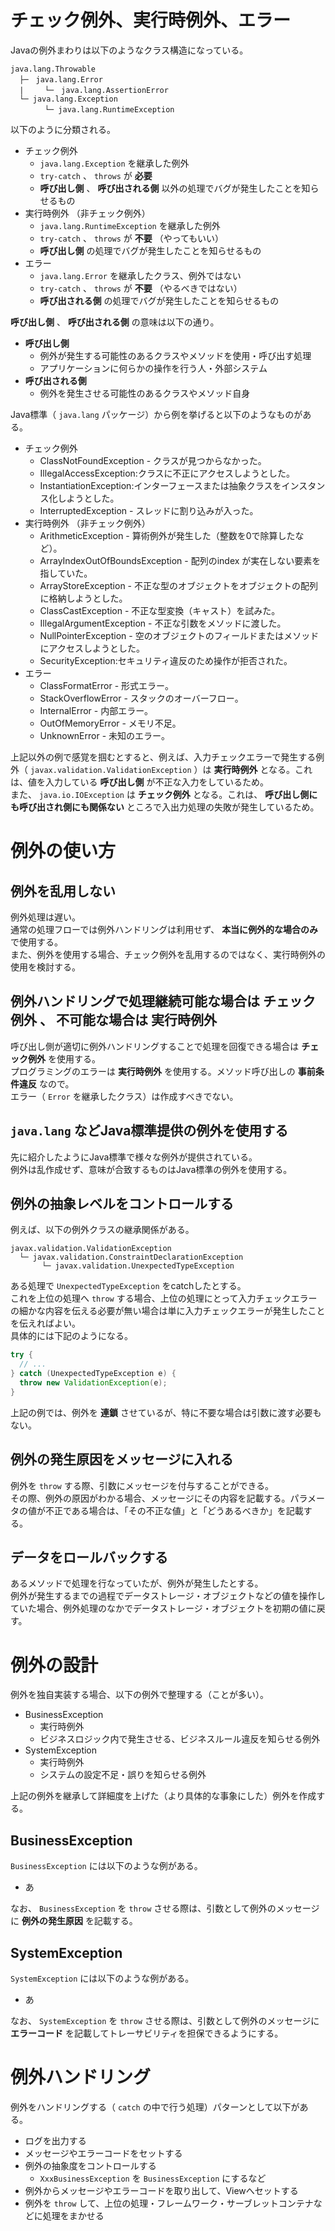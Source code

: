 # チェック例外、実行時例外、エラー

Javaの例外まわりは以下のようなクラス構造になっている。

```
java.lang.Throwable
  ├─　java.lang.Error
  |　   └─　java.lang.AssertionError
  └─ java.lang.Exception
　      └─ java.lang.RuntimeException
```

以下のように分類される。

- チェック例外
  - ```java.lang.Exception``` を継承した例外
  - ```try-catch``` 、 ```throws``` が **必要**
  - **呼び出し側** 、 **呼び出される側** 以外の処理でバグが発生したことを知らせるもの
- 実行時例外 （非チェック例外）
  - ```java.lang.RuntimeException``` を継承した例外
  - ```try-catch``` 、 ```throws``` が **不要** （やってもいい）
  - **呼び出し側** の処理でバグが発生したことを知らせるもの
- エラー
  - ```java.lang.Error``` を継承したクラス、例外ではない
  - ```try-catch``` 、 ```throws``` が **不要** （やるべきではない）
  - **呼び出される側** の処理でバグが発生したことを知らせるもの

**呼び出し側** 、 **呼び出される側** の意味は以下の通り。

- **呼び出し側**
  - 例外が発生する可能性のあるクラスやメソッドを使用・呼び出す処理
  - アプリケーションに何らかの操作を行う人・外部システム
- **呼び出される側**
  - 例外を発生させる可能性のあるクラスやメソッド自身

Java標準（ ```java.lang``` パッケージ）から例を挙げると以下のようなものがある。

- チェック例外
  - ClassNotFoundException - クラスが見つからなかった。
  - IllegalAccessException:クラスに不正にアクセスしようとした。
  - InstantiationException:インターフェースまたは抽象クラスをインスタンス化しようとした。
  - InterruptedException - スレッドに割り込みが入った。
- 実行時例外 （非チェック例外）
  - ArithmeticException - 算術例外が発生した（整数を0で除算したなど）。
  - ArrayIndexOutOfBoundsException - 配列のindex が実在しない要素を指していた。
  - ArrayStoreException - 不正な型のオブジェクトをオブジェクトの配列に格納しようとした。
  - ClassCastException - 不正な型変換（キャスト）を試みた。
  - IllegalArgumentException - 不正な引数をメソッドに渡した。
  - NullPointerException - 空のオブジェクトのフィールドまたはメソッドにアクセスしようとした。
  - SecurityException:セキュリティ違反のため操作が拒否された。
- エラー
  - ClassFormatError - 形式エラー。
  - StackOverflowError - スタックのオーバーフロー。
  - InternalError - 内部エラー。
  - OutOfMemoryError - メモリ不足。
  - UnknownError - 未知のエラー。

上記以外の例で感覚を掴むとすると、例えば、入力チェックエラーで発生する例外（ ```javax.validation.ValidationException``` ）は **実行時例外** となる。これは、値を入力している **呼び出し側** が不正な入力をしているため。  
また、 ```java.io.IOException``` は **チェック例外** となる。これは、 **呼び出し側にも呼び出され側にも関係ない** ところで入出力処理の失敗が発生しているため。

# 例外の使い方

## 例外を乱用しない

例外処理は遅い。  
通常の処理フローでは例外ハンドリングは利用せず、 **本当に例外的な場合のみ** で使用する。  
また、例外を使用する場合、チェック例外を乱用するのではなく、実行時例外の使用を検討する。

## 例外ハンドリングで処理継続可能な場合は **チェック例外** 、 不可能な場合は **実行時例外**

呼び出し側が適切に例外ハンドリングすることで処理を回復できる場合は **チェック例外** を使用する。  
プログラミングのエラーは **実行時例外** を使用する。メソッド呼び出しの **事前条件違反** なので。  
エラー（ ```Error``` を継承したクラス）は作成すべきでない。

## ```java.lang``` などJava標準提供の例外を使用する

先に紹介したようにJava標準で様々な例外が提供されている。  
例外は乱作成せず、意味が合致するものはJava標準の例外を使用する。

## 例外の抽象レベルをコントロールする

例えば、以下の例外クラスの継承関係がある。

```
javax.validation.ValidationException
  └─ javax.validation.ConstraintDeclarationException
       └─ javax.validation.UnexpectedTypeException
```

ある処理で ```UnexpectedTypeException``` をcatchしたとする。  
これを上位の処理へ ```throw``` する場合、上位の処理にとって入力チェックエラーの細かな内容を伝える必要が無い場合は単に入力チェックエラーが発生したことを伝えればよい。  
具体的には下記のようになる。

```java
try {
  // ...
} catch (UnexpectedTypeException e) {
  throw new ValidationException(e);
}
```

上記の例では、例外を **連鎖** させているが、特に不要な場合は引数に渡す必要もない。

## 例外の発生原因をメッセージに入れる

例外を ```throw``` する際、引数にメッセージを付与することができる。  
その際、例外の原因がわかる場合、メッセージにその内容を記載する。パラメータの値が不正である場合は、「その不正な値」と「どうあるべきか」を記載する。

## データをロールバックする

あるメソッドで処理を行なっていたが、例外が発生したとする。  
例外が発生するまでの過程でデータストレージ・オブジェクトなどの値を操作していた場合、例外処理のなかでデータストレージ・オブジェクトを初期の値に戻す。

# 例外の設計

例外を独自実装する場合、以下の例外で整理する（ことが多い）。

- BusinessException
  - 実行時例外
  - ビジネスロジック内で発生させる、ビジネスルール違反を知らせる例外
- SystemException
  - 実行時例外
  - システムの設定不足・誤りを知らせる例外

上記の例外を継承して詳細度を上げた（より具体的な事象にした）例外を作成する。

## BusinessException

```BusinessException``` には以下のような例がある。

- あ

なお、 ```BusinessException``` を ```throw``` させる際は、引数として例外のメッセージに **例外の発生原因** を記載する。

## SystemException

```SystemException``` には以下のような例がある。

- あ

なお、 ```SystemException``` を ```throw``` させる際は、引数として例外のメッセージに **エラーコード** を記載してトレーサビリティを担保できるようにする。

# 例外ハンドリング

例外をハンドリングする（ ```catch``` の中で行う処理）パターンとして以下がある。

- ログを出力する
- メッセージやエラーコードをセットする
- 例外の抽象度をコントロールする
  - ```XxxBusinessException``` を ```BusinessException``` にするなど
- 例外からメッセージやエラーコードを取り出して、Viewへセットする
- 例外を ```throw``` して、上位の処理・フレームワーク・サーブレットコンテナなどに処理をまかせる

